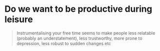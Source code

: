# Do we want to be productive during leisure
> Instrumentalising your free time seems to make people less relatable (probably an understatement), less trustworthy, more prone to depression, less robust to sudden changes etc

<!-- #p1 -->

<!-- {BearID:37F0692A-0C4B-4C94-9BBA-4BF8CB189A7B-7380-00001E426D6E14EB} -->
